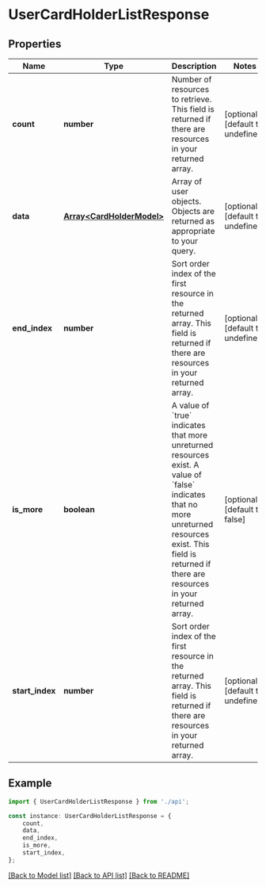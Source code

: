 # UserCardHolderListResponse


## Properties

Name | Type | Description | Notes
------------ | ------------- | ------------- | -------------
**count** | **number** | Number of resources to retrieve.  This field is returned if there are resources in your returned array. | [optional] [default to undefined]
**data** | [**Array&lt;CardHolderModel&gt;**](CardHolderModel.md) | Array of user objects.  Objects are returned as appropriate to your query. | [optional] [default to undefined]
**end_index** | **number** | Sort order index of the first resource in the returned array.  This field is returned if there are resources in your returned array. | [optional] [default to undefined]
**is_more** | **boolean** | A value of &#x60;true&#x60; indicates that more unreturned resources exist. A value of &#x60;false&#x60; indicates that no more unreturned resources exist.  This field is returned if there are resources in your returned array. | [optional] [default to false]
**start_index** | **number** | Sort order index of the first resource in the returned array.  This field is returned if there are resources in your returned array. | [optional] [default to undefined]

## Example

```typescript
import { UserCardHolderListResponse } from './api';

const instance: UserCardHolderListResponse = {
    count,
    data,
    end_index,
    is_more,
    start_index,
};
```

[[Back to Model list]](../README.md#documentation-for-models) [[Back to API list]](../README.md#documentation-for-api-endpoints) [[Back to README]](../README.md)
